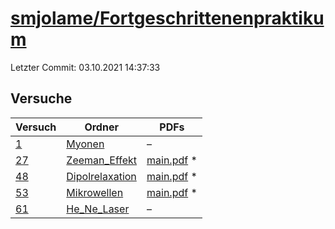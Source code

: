 # [smjolame/Fortgeschrittenenpraktikum](https://github.com/smjolame/Fortgeschrittenenpraktikum)

Letzter Commit: 03.10.2021 14:37:33

## Versuche

|       Versuch        |                                               Ordner                                                |                                                                                  PDFs                                                                                   |
|----------------------|-----------------------------------------------------------------------------------------------------|-------------------------------------------------------------------------------------------------------------------------------------------------------------------------|
|[1](../../versuch/1)  |[Myonen](https://github.com/smjolame/Fortgeschrittenenpraktikum/tree/master/Myonen)                  |–                                                                                                                                                                        |
|[27](../../versuch/27)|[Zeeman_Effekt](https://github.com/smjolame/Fortgeschrittenenpraktikum/tree/master/Zeeman_Effekt)    |[main.pdf](https://docs.google.com/viewer?url=https://raw.githubusercontent.com/NicoWeio/awesome-ap-pdfs/main/smjolame%E2%88%95Fortgeschrittenenpraktikum/27/main.pdf) \*|
|[48](../../versuch/48)|[Dipolrelaxation](https://github.com/smjolame/Fortgeschrittenenpraktikum/tree/master/Dipolrelaxation)|[main.pdf](https://docs.google.com/viewer?url=https://raw.githubusercontent.com/NicoWeio/awesome-ap-pdfs/main/smjolame%E2%88%95Fortgeschrittenenpraktikum/48/main.pdf) \*|
|[53](../../versuch/53)|[Mikrowellen](https://github.com/smjolame/Fortgeschrittenenpraktikum/tree/master/Mikrowellen)        |[main.pdf](https://docs.google.com/viewer?url=https://raw.githubusercontent.com/NicoWeio/awesome-ap-pdfs/main/smjolame%E2%88%95Fortgeschrittenenpraktikum/53/main.pdf) \*|
|[61](../../versuch/61)|[He_Ne_Laser](https://github.com/smjolame/Fortgeschrittenenpraktikum/tree/master/He_Ne_Laser)        |–                                                                                                                                                                        |
